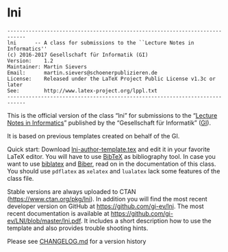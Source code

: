 # lni

```
----------------------------------------------------------------------------
lni      -- A class for submissions to the ``Lecture Notes in Informatics''
(c) 2016-2017 Gesellschaft für Informatik (GI)
Version:    1.2
Maintainer: Martin Sievers
Email:      martin.sievers@schoenerpublizieren.de
License:    Released under the LaTeX Project Public License v1.3c or later
See:        http://www.latex-project.org/lppl.txt
----------------------------------------------------------------------------
```

This is the official version of the class “lni” for submissions to the
“[Lecture Notes in Informatics]” published by the “Gesellschaft für Informatik”
([GI]).

It is based on previous templates created on behalf of the GI.

Quick start:
Download [lni-author-template.tex](lni-author-template.tex) and edit it in 
your favorite LaTeX editor.
You will have to use [BibTeX](https://www.ctan.org/pkg/bibtex) as bibliography tool.
In case you want to use [biblatex](https://www.ctan.org/pkg/biblatex) and 
[Biber](https://www.ctan.org/pkg/biber), read on in the documentation of this class.
You should use `pdflatex` as `xelatex` and `lualatex` lack some features of the class file.

Stable versions are always uploaded to CTAN (https://www.ctan.org/pkg/lni).
In addition you will find the most recent developer version on GitHub at https://github.com/gi-ev/lni.
The most recent documentation is available at https://github.com/gi-ev/LNI/blob/master/lni.pdf.
It includes a short description how to use the template and also provides trouble shooting hints.

Please see [CHANGELOG.md](CHANGELOG.md) for a version history

  [GI]: https://www.gi.de/
  [Lecture Notes in Informatics]: https://www.gi.de/service/publikationen/lni.html
